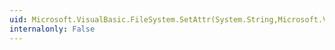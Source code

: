 ```yaml
---
uid: Microsoft.VisualBasic.FileSystem.SetAttr(System.String,Microsoft.VisualBasic.FileAttribute)
internalonly: False
---
```


